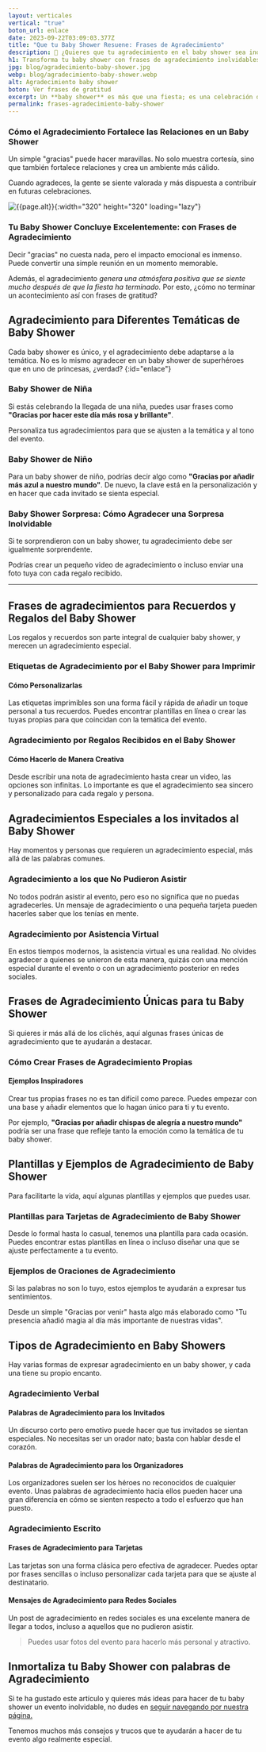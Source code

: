 ```yaml
---
layout: verticales
vertical: "true"
boton_url: enlace
date: 2023-09-22T03:09:03.377Z
title: "Que tu Baby Shower Resuene: Frases de Agradecimiento"
description: 🍼 ¿Quieres que tu agradecimiento en el baby shower sea inolvidable? Tenemos lo que necesitas. 👶 ¡Entra ya!
h1: Transforma tu baby shower con frases de agradecimiento inolvidables
jpg: blog/agradecimiento-baby-shower.jpg
webp: blog/agradecimiento-baby-shower.webp
alt: Agradecimiento baby shower
boton: Ver frases de gratitud
excerpt: Un **baby shower** es más que una fiesta; es una celebración de vida, amor y amistad. El **agradecimiento** es el ingrediente secreto que convierte un evento ordinario en algo extraordinario.
permalink: frases-agradecimiento-baby-shower
---
```

### Cómo el Agradecimiento Fortalece las Relaciones en un Baby Shower

Un simple "gracias" puede hacer maravillas. No solo muestra cortesía, sino que también fortalece relaciones y crea un ambiente más cálido.

Cuando agradeces, la gente se siente valorada y más dispuesta a contribuir en futuras celebraciones.

![{{page.alt}}]({{site.baseurl}}/img/{{page.webp}} "{{page.alt}}"){:width="320" height="320" loading="lazy"}

### Tu Baby Shower Concluye Excelentemente: con Frases de Agradecimiento

Decir "gracias" no cuesta nada, pero el impacto emocional es inmenso. Puede convertir una simple reunión en un momento memorable.

Además, el agradecimiento *genera una atmósfera positiva que se siente mucho después de que la fiesta ha terminado.* Por esto, ¿cómo no terminar un acontecimiento así con frases de gratitud?

## Agradecimiento para Diferentes Temáticas de Baby Shower

Cada baby shower es único, y el agradecimiento debe adaptarse a la temática. No es lo mismo agradecer en un baby shower de superhéroes que en uno de princesas, ¿verdad?
{:id="enlace"}

### Baby Shower de Niña

Si estás celebrando la llegada de una niña, puedes usar frases como **"Gracias por hacer este día más rosa y brillante"**.

Personaliza tus agradecimientos para que se ajusten a la temática y al tono del evento.

### Baby Shower de Niño

Para un baby shower de niño, podrías decir algo como **"Gracias por añadir más azul a nuestro mundo"**. De nuevo, la clave está en la personalización y en hacer que cada invitado se sienta especial.

### Baby Shower Sorpresa: Cómo Agradecer una Sorpresa Inolvidable

Si te sorprendieron con un baby shower, tu agradecimiento debe ser igualmente sorprendente.

Podrías crear un pequeño video de agradecimiento o incluso enviar una foto tuya con cada regalo recibido.

----

## Frases de agradecimientos para Recuerdos y Regalos del Baby Shower

Los regalos y recuerdos son parte integral de cualquier baby shower, y merecen un agradecimiento especial.

### Etiquetas de Agradecimiento por el Baby Shower para Imprimir

#### Cómo Personalizarlas

Las etiquetas imprimibles son una forma fácil y rápida de añadir un toque personal a tus recuerdos. Puedes encontrar plantillas en línea o crear las tuyas propias para que coincidan con la temática del evento.

### Agradecimiento por Regalos Recibidos en el Baby Shower

#### Cómo Hacerlo de Manera Creativa

Desde escribir una nota de agradecimiento hasta crear un video, las opciones son infinitas. Lo importante es que el agradecimiento sea sincero y personalizado para cada regalo y persona.

## Agradecimientos Especiales a los invitados al Baby Shower

Hay momentos y personas que requieren un agradecimiento especial, más allá de las palabras comunes.

### Agradecimiento a los que No Pudieron Asistir

No todos podrán asistir al evento, pero eso no significa que no puedas agradecerles. Un mensaje de agradecimiento o una pequeña tarjeta pueden hacerles saber que los tenías en mente.

### Agradecimiento por Asistencia Virtual

En estos tiempos modernos, la asistencia virtual es una realidad. No olvides agradecer a quienes se unieron de esta manera, quizás con una mención especial durante el evento o con un agradecimiento posterior en redes sociales.

## Frases de Agradecimiento Únicas para tu Baby Shower

Si quieres ir más allá de los clichés, aquí algunas frases únicas de agradecimiento que te ayudarán a destacar.

### Cómo Crear Frases de Agradecimiento Propias

#### Ejemplos Inspiradores

Crear tus propias frases no es tan difícil como parece. Puedes empezar con una base y añadir elementos que lo hagan único para ti y tu evento.

Por ejemplo, **"Gracias por añadir chispas de alegría a nuestro mundo"** podría ser una frase que refleje tanto la emoción como la temática de tu baby shower.

## Plantillas y Ejemplos de Agradecimiento de Baby Shower

Para facilitarte la vida, aquí algunas plantillas y ejemplos que puedes usar.

### Plantillas para Tarjetas de Agradecimiento de Baby Shower

Desde lo formal hasta lo casual, tenemos una plantilla para cada ocasión. Puedes encontrar estas plantillas en línea o incluso diseñar una que se ajuste perfectamente a tu evento.

### Ejemplos de Oraciones de Agradecimiento

Si las palabras no son lo tuyo, estos ejemplos te ayudarán a expresar tus sentimientos.

Desde un simple "Gracias por venir" hasta algo más elaborado como "Tu presencia añadió magia al día más importante de nuestras vidas".

## Tipos de Agradecimiento en Baby Showers

Hay varias formas de expresar agradecimiento en un baby shower, y cada una tiene su propio encanto.

### Agradecimiento Verbal

#### Palabras de Agradecimiento para los Invitados

Un discurso corto pero emotivo puede hacer que tus invitados se sientan especiales. No necesitas ser un orador nato; basta con hablar desde el corazón.

#### Palabras de Agradecimiento para los Organizadores

Los organizadores suelen ser los héroes no reconocidos de cualquier evento. Unas palabras de agradecimiento hacia ellos pueden hacer una gran diferencia en cómo se sienten respecto a todo el esfuerzo que han puesto.

### Agradecimiento Escrito

#### Frases de Agradecimiento para Tarjetas

Las tarjetas son una forma clásica pero efectiva de agradecer. Puedes optar por frases sencillas o incluso personalizar cada tarjeta para que se ajuste al destinatario.

#### Mensajes de Agradecimiento para Redes Sociales

Un post de agradecimiento en redes sociales es una excelente manera de llegar a todos, incluso a aquellos que no pudieron asistir.

>Puedes usar fotos del evento para hacerlo más personal y atractivo.

## Inmortaliza tu Baby Shower con palabras de Agradecimiento

Si te ha gustado este artículo y quieres más ideas para hacer de tu baby shower un evento inolvidable, no dudes en [seguir navegando por nuestra página.](/)

Tenemos muchos más consejos y trucos que te ayudarán a hacer de tu evento algo realmente especial.
